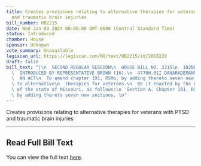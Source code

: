```yaml
---
title: Creates provisions relating to alternative therapies for veterans with PTSD
  and traumatic brain injuries
bill_number: HB2215
date: Wed Jan 03 2024 00:00:00 GMT-0600 (Central Standard Time)
status: Introduced
chamber: House
sponsor: Unknown
vote_summary: Unavailable
legiscan_url: https://legiscan.com/MO/text/HB2215/id/2868220
draft: false
bill_text: "|\n  SECOND REGULAR SESSION\n  HOUSE BILL NO. 2215\n  102ND GENERAL ASSEMBLY\n\
  \  INTRODUCED BY REPRESENTATIVE BROWN (16).\n  4770H.01I DANARADEMANMILLER,ChiefClerk\n\
  \  AN ACT\n  To amend chapter 191, RSMo, by adding thereto seven new sections relating\
  \ to alternative\n  therapies for veterans.\n  Be it enacted by the General Assembly\
  \ of the state of Missouri, as follows:\n  Section A. Chapter 191, RSMo, is amended\
  \ by adding thereto seven new sections, to"
---
```

Creates provisions relating to alternative therapies for veterans with PTSD and traumatic brain injuries

---

## Read Full Bill Text

You can view the full text [here](https://legiscan.com/MO/text/HB2215/id/2868220).
